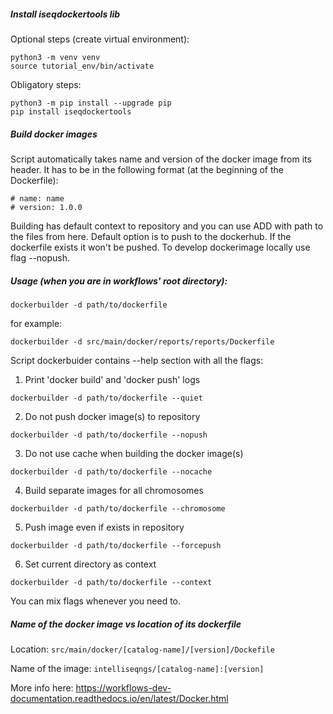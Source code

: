 ##### Install iseqdockertools lib

Optional steps (create virtual environment):
```
python3 -m venv venv
source tutorial_env/bin/activate
```


Obligatory steps:
```
python3 -m pip install --upgrade pip
pip install iseqdockertools
```



##### Build docker images

Script automatically takes name and version of the docker image from its header.
It has to be in the following format (at the beginning of the Dockerfile):
```
# name: name
# version: 1.0.0
```

Building has default context to repository and you can use ADD with path to the files from here. 
Default option is to push to the dockerhub. If the dockerfile exists it won't be pushed. To develop dockerimage locally use flag --nopush. 

##### Usage (when you are in workflows' root directory):
```
dockerbuilder -d path/to/dockerfile
```
for example: 
```
dockerbuilder -d src/main/docker/reports/reports/Dockerfile
```
Script dockerbuider contains --help section with all the flags:

1. Print 'docker build' and 'docker push' logs
```
dockerbuilder -d path/to/dockerfile --quiet
```
2. Do not push docker image(s) to repository
```
dockerbuilder -d path/to/dockerfile --nopush
```
3. Do not use cache when building the docker image(s)
```
dockerbuilder -d path/to/dockerfile --nocache
```
4. Build separate images for all chromosomes
```
dockerbuilder -d path/to/dockerfile --chromosome
```
5. Push image even if exists in repository
```
dockerbuilder -d path/to/dockerfile --forcepush
```
6. Set current directory as context
```
dockerbuilder -d path/to/dockerfile --context
```

You can mix flags whenever you need to.

##### Name of the docker image vs location of its dockerfile

Location: 
```src/main/docker/[catalog-name]/[version]/Dockefile```

Name of the image: ```intelliseqngs/[catalog-name]:[version]```


More info here:
https://workflows-dev-documentation.readthedocs.io/en/latest/Docker.html